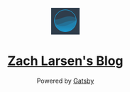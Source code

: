 <p align="center">
  <a href="https://zachlarsen.dev">
    <img alt="Gatsby" src="icon.png" width="64" />
  </a>
</p>

<h1 align="center">
  <a href="https://zachlarsen.dev">
    Zach Larsen's Blog
  </a>
</h1>

<p align="center">Powered by <a href="https://www.gatsbyjs.org/">Gatsby</a>
